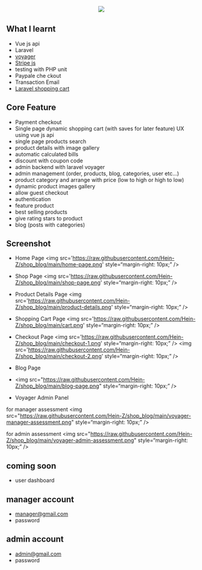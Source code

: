 <p align="center"><a href="https://laravel.com" target="_blank"><img src="https://raw.githubusercontent.com/laravel/art/master/logo-lockup/5%20SVG/2%20CMYK/1%20Full%20Color/laravel-logolockup-cmyk-red.svg" width="400"></a></p>

## What I learnt

- Vue js api
- Laravel
- <a href="https://voyager-docs.devdojo.com">voyager</a>
- <a href="https://stripe.com/docs/js">Stripe js</a>
- testing with PHP unit
- Paypale che ckout
- Transaction Email
- <a href="https://packagist.org/packages/hardevine/shoppingcart">Laravel shopping cart</a>

## Core Feature

- Payment checkout
- Single page dynamic shopping cart (with saves for later feature) UX using vue js api
- single page products search
- product details with image gallery
- automatic calculated bills
- discount with coupon code
- admin backend with laravel voyager
- admin management (order, products, blog, categories, user etc...)
- product category and arrange with price (low to high or high to low)
- dynamic product images gallery
- allow guest checkout
- authentication
- feature product
- best selling products
- give rating stars to product
- blog (posts with categories)


## Screenshot

- Home Page
<img src='https://raw.githubusercontent.com/Hein-Z/shop_blog/main/home-page.png' style=“margin-right: 10px;” />

- Shop Page
<img src='https://raw.githubusercontent.com/Hein-Z/shop_blog/main/shop-page.png' style=“margin-right: 10px;” />

- Product Details Page
<img src='https://raw.githubusercontent.com/Hein-Z/shop_blog/main/product-details.png' style=“margin-right: 10px;” />

- Shopping Cart Page
<img src='https://raw.githubusercontent.com/Hein-Z/shop_blog/main/cart.png' style=“margin-right: 10px;” />

- Checkout Page
<img src='https://raw.githubusercontent.com/Hein-Z/shop_blog/main/checkout-1.png' style=“margin-right: 10px;” />
<img src='https://raw.githubusercontent.com/Hein-Z/shop_blog/main/checkout-2.png' style=“margin-right: 10px;” />

- Blog Page
- <img src="https://raw.githubusercontent.com/Hein-Z/shop_blog/main/blog-page.png" style=“margin-right: 10px;” />

- Voyager Admin Panel

for manager assessment
<img src="https://raw.githubusercontent.com/Hein-Z/shop_blog/main/voyager-manager-assessment.png" style=“margin-right: 10px;” />

for admin assessment
<img src="https://raw.githubusercontent.com/Hein-Z/shop_blog/main/voyager-admin-assessment.png" style=“margin-right: 10px;” />



## coming soon

- user dashboard

## manager account

- manager@gmail.com
- password

## admin account

- admin@gmail.com
- password


